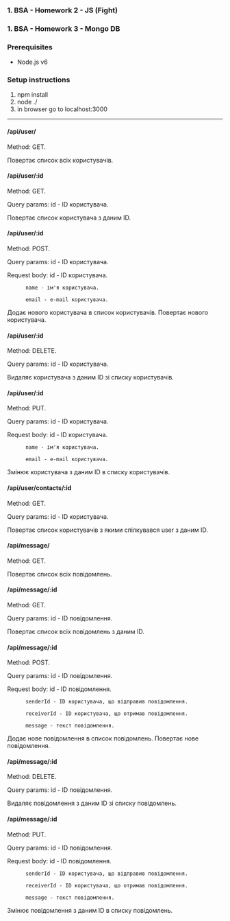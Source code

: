 ### 1. BSA - Homework 2 - JS (Fight)
### 1. BSA - Homework 3 - Mongo DB


### Prerequisites
- Node.js v6

### Setup instructions
1. npm install
1. node ./
1. in browser go to localhost:3000
***

#### /api/user/
Method: GET.

Повертає список всіх користувачів.

#### /api/user/:id
Method: GET.

Query params: id - ID користувачa.

Повертає список користувача з даним ID.

#### /api/user/:id
Method: POST.

Query params: id - ID користувачa.

Request body: 
	      id - ID користувачa.

	      name - ім'я користувачa.
	      
	      email - e-mail користувачa.
	      
Додає нового користувача в список користувачів. Повертає нового користувача.

#### /api/user/:id
Method: DELETE.

Query params: id - ID користувачa.

Видаляє користувача з даним ID зі списку користувачів.

#### /api/user/:id
Method: PUT.

Query params: id - ID користувачa.

Request body: id - ID користувачa.

	      name - ім'я користувачa.
	      
	      email - e-mail користувачa.
	      
Змінює користувача з даним ID в списку користувачів.

#### /api/user/contacts/:id
Method: GET.

Query params: id - ID користувачa.

Повертає список користувачів з якими спілкувався user з даним ID.

#### /api/message/
Method: GET.

Повертає список всіх повідомлень.

#### /api/message/:id
Method: GET.

Query params: id - ID повідомлення.

Повертає список всіх повідомлень з даним ID.

#### /api/message/:id
Method: POST. 

Query params: id - ID повідомлення.

Request body: id - ID повідомлення.

	      senderId - ID користувачa, що відправив повідомлення.
	      
	      receiverId - ID користувачa, що отримав повідомлення.
	      
	      message - текст повідомлення.
	      
Додає нове повідомлення в список повідомлень. Повертає нове повідомлення.

#### /api/message/:id
Method: DELETE.

Query params: id - ID повідомлення.

Видаляє повідомлення з даним ID зі списку повідомлень.

#### /api/message/:id
Method: PUT.

Query params: id - ID повідомлення.

Request body: id - ID повідомлення.

	      senderId - ID користувачa, що відправив повідомлення.
	      
	      receiverId - ID користувачa, що отримав повідомлення.
	      
	      message - текст повідомлення.
	      
Змінює повідомлення з даним ID в списку повідомлень.
